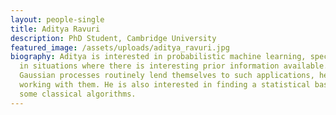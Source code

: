 ```yaml
---
layout: people-single
title: Aditya Ravuri
description: PhD Student, Cambridge University
featured_image: /assets/uploads/aditya_ravuri.jpg
biography: Aditya is interested in probabilistic machine learning, specifically
  in situations where there is interesting prior information available. As
  Gaussian processes routinely lend themselves to such applications, he enjoys
  working with them. He is also interested in finding a statistical basis for
  some classical algorithms.
---
```

